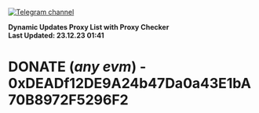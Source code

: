 [![Telegram channel](https://img.shields.io/endpoint?url=https://runkit.io/damiankrawczyk/telegram-badge/branches/master?url=https://t.me/n4z4v0d)](https://t.me/n4z4v0d) 

**Dynamic Updates Proxy List with Proxy Checker**  
**Last Updated: 23.12.23 01:41**

# DONATE (_any evm_) - 0xDEADf12DE9A24b47Da0a43E1bA70B8972F5296F2
